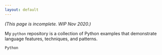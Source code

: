 ```yaml
---
layout: default
---
```


_(This page is incomplete. WIP Nov 2020.)_

My `python` repository is a collection of Python examples that demonstrate language features, techniques, and patterns.

`Python`